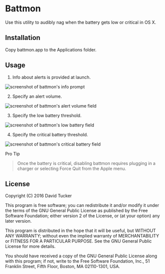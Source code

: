 # Battmon

Use this utility to audibly nag when the battery gets low or critical in OS X.

## Installation

Copy battmon.app to the Applications folder.

## Usage

1. Info about alerts is provided at launch.

 ![screenshot of battmon's info prompt](http://dmtucker.github.io/battmon/screenshots/1-info.png)

2. Specify an alert volume.

 ![screenshot of battmon's alert volume field](http://dmtucker.github.io/battmon/screenshots/2-volume.png)

3. Specify the low battery threshold.

 ![screenshot of battmon's low battery field](http://dmtucker.github.io/battmon/screenshots/3-low.png)

4. Specify the critical battery threshold.

 ![screenshot of battmon's critical battery field](http://dmtucker.github.io/battmon/screenshots/4-critical.png)

Pro Tip
> Once the battery is critical, disabling battmon requires plugging in a charger or selecting Force Quit from the Apple menu.

## License

Copyright (C) 2016 David Tucker

This program is free software; you can redistribute it and/or
modify it under the terms of the GNU General Public License
as published by the Free Software Foundation; either version 2
of the License, or (at your option) any later version.

This program is distributed in the hope that it will be useful,
but WITHOUT ANY WARRANTY; without even the implied warranty of
MERCHANTABILITY or FITNESS FOR A PARTICULAR PURPOSE.  See the
GNU General Public License for more details.

You should have received a copy of the GNU General Public License
along with this program; if not, write to the Free Software
Foundation, Inc., 51 Franklin Street, Fifth Floor, Boston, MA  02110-1301, USA.
